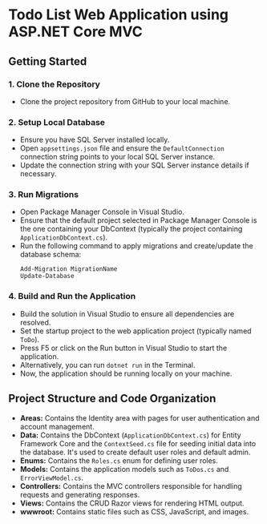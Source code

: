 # Todo List Web Application using ASP.NET Core MVC

## Getting Started

### 1. Clone the Repository
   - Clone the project repository from GitHub to your local machine.

### 2. Setup Local Database
   - Ensure you have SQL Server installed locally.
   - Open `appsettings.json` file and ensure the `DefaultConnection` connection string points to your local SQL Server instance.
   - Update the connection string with your SQL Server instance details if necessary.

### 3. Run Migrations
   - Open Package Manager Console in Visual Studio.
   - Ensure that the default project selected in Package Manager Console is the one containing your DbContext (typically the project containing `ApplicationDbContext.cs`).
   - Run the following command to apply migrations and create/update the database schema:
     ```
     Add-Migration MigrationName
     Update-Database
     ```

### 4. Build and Run the Application
   - Build the solution in Visual Studio to ensure all dependencies are resolved.
   - Set the startup project to the web application project (typically named `ToDo`).
   - Press F5 or click on the Run button in Visual Studio to start the application.
   - Alternatively, you can run `dotnet run` in the Terminal.
   - Now, the application should be running locally on your machine.

## Project Structure and Code Organization

- **Areas:** Contains the Identity area with pages for user authentication and account management.
- **Data:** Contains the DbContext (`ApplicationDbContext.cs`) for Entity Framework Core and the `ContextSeed.cs` file for seeding initial data into the database. It's used to create default user roles and default admin.
- **Enums:** Contains the `Roles.cs` enum for defining user roles.
- **Models:** Contains the application models such as `ToDos.cs` and `ErrorViewModel.cs`.
- **Controllers:** Contains the MVC controllers responsible for handling requests and generating responses.
- **Views:** Contains the CRUD Razor views for rendering HTML output.
- **wwwroot:** Contains static files such as CSS, JavaScript, and images.

